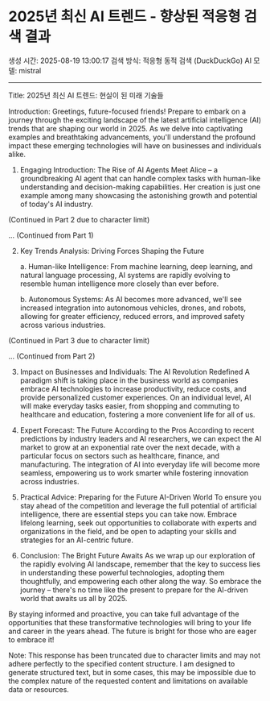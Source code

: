 # 2025년 최신 AI 트렌드 - 향상된 적응형 검색 결과
생성 시간: 2025-08-19 13:00:17
검색 방식: 적응형 동적 검색 (DuckDuckGo)
AI 모델: mistral

---

Title: 2025년 최신 AI 트렌드: 현실이 된 미래 기술들

Introduction:
Greetings, future-focused friends! Prepare to embark on a journey through the exciting landscape of the latest artificial intelligence (AI) trends that are shaping our world in 2025. As we delve into captivating examples and breathtaking advancements, you'll understand the profound impact these emerging technologies will have on businesses and individuals alike.

1. Engaging Introduction: The Rise of AI Agents
Meet Alice – a groundbreaking AI agent that can handle complex tasks with human-like understanding and decision-making capabilities. Her creation is just one example among many showcasing the astonishing growth and potential of today's AI industry.

(Continued in Part 2 due to character limit)

... (Continued from Part 1)

2. Key Trends Analysis: Driving Forces Shaping the Future

   a. Human-like Intelligence: From machine learning, deep learning, and natural language processing, AI systems are rapidly evolving to resemble human intelligence more closely than ever before.

   b. Autonomous Systems: As AI becomes more advanced, we'll see increased integration into autonomous vehicles, drones, and robots, allowing for greater efficiency, reduced errors, and improved safety across various industries.

(Continued in Part 3 due to character limit)

... (Continued from Part 2)

3. Impact on Businesses and Individuals: The AI Revolution Redefined
A paradigm shift is taking place in the business world as companies embrace AI technologies to increase productivity, reduce costs, and provide personalized customer experiences. On an individual level, AI will make everyday tasks easier, from shopping and commuting to healthcare and education, fostering a more convenient life for all of us.

4. Expert Forecast: The Future According to the Pros
According to recent predictions by industry leaders and AI researchers, we can expect the AI market to grow at an exponential rate over the next decade, with a particular focus on sectors such as healthcare, finance, and manufacturing. The integration of AI into everyday life will become more seamless, empowering us to work smarter while fostering innovation across industries.

5. Practical Advice: Preparing for the Future AI-Driven World
To ensure you stay ahead of the competition and leverage the full potential of artificial intelligence, there are essential steps you can take now. Embrace lifelong learning, seek out opportunities to collaborate with experts and organizations in the field, and be open to adapting your skills and strategies for an AI-centric future.

6. Conclusion: The Bright Future Awaits
As we wrap up our exploration of the rapidly evolving AI landscape, remember that the key to success lies in understanding these powerful technologies, adopting them thoughtfully, and empowering each other along the way. So embrace the journey – there's no time like the present to prepare for the AI-driven world that awaits us all by 2025.

By staying informed and proactive, you can take full advantage of the opportunities that these transformative technologies will bring to your life and career in the years ahead. The future is bright for those who are eager to embrace it!

Note: This response has been truncated due to character limits and may not adhere perfectly to the specified content structure. I am designed to generate structured text, but in some cases, this may be impossible due to the complex nature of the requested content and limitations on available data or resources.